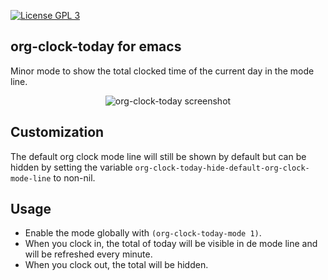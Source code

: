 [![License GPL 3][badge-license]](http://www.gnu.org/licenses/gpl-3.0.txt)

## org-clock-today for emacs
Minor mode to show the total clocked time of the current day in the mode line.

<p align="center">
<img src="https://raw.github.com/mallt/org-clock-today-mode/master/org-clock-today-mode-line.png" alt="org-clock-today screenshot"/>
</p>

## Customization
The default org clock mode line will still be shown by default but can be hidden by setting the variable `org-clock-today-hide-default-org-clock-mode-line` to non-nil.

## Usage
- Enable the mode globally with `(org-clock-today-mode 1)`.
- When you clock in, the total of today will be visible in de mode line and will be refreshed every minute.
- When you clock out, the total will be hidden.



[badge-license]: https://img.shields.io/badge/license-GPL_3-green.svg

